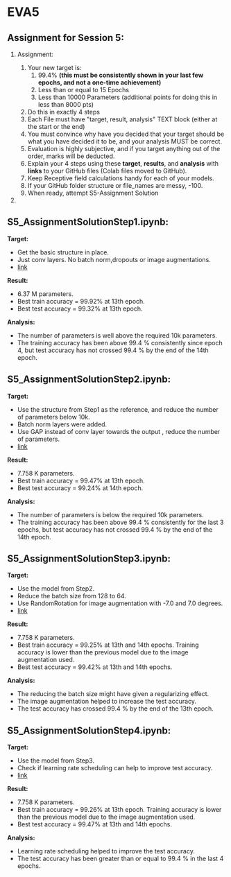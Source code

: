 # EVA5

## Assignment for Session 5:

1. Assignment:

   1. Your new target is:
      1. 99.4% **(this must be consistently shown in your last few epochs, and not a one-time achievement)**
      2. Less than or equal to 15 Epochs
      3. Less than 10000 Parameters (additional points for doing this in less than 8000 pts)
   2. Do this in exactly 4 steps
   3. Each File must have "target, result, analysis" TEXT block (either at the start or the end)
   4. You must convince why have you decided that your target should be what you have decided it to be, and your analysis MUST be correct. 
   5. Evaluation is highly subjective, and if you target anything out of the order, marks will be deducted. 
   6. Explain your 4 steps using these **target**, **results**, and **analysis** with **links** to your GitHub files (Colab files moved to GitHub). 
   7. Keep Receptive field calculations handy for each of your models. 
   8. If your GitHub folder structure or file_names are messy, -100. 
   9. When ready, attempt S5-Assignment Solution

2. 

   ## **S5_AssignmentSolutionStep1.ipynb:**

   **Target:**  

   * Get the basic structure in place.
   *  Just conv layers. No batch norm,dropouts or image augmentations.
   * [link](S5_AssignmentSolutionStep1.ipynb)

   **Result:** 

   * 6.37 M parameters.
   *  Best train accuracy = 99.92% at 13th epoch.
   * Best test accuracy = 99.32% at 13th epoch.

   **Analysis:**

   * The number of parameters is well above the required 10k parameters.
   * The training accuracy has been above 99.4 % consistently since epoch 4, but test accuracy has not crossed 99.4 % by the end of the 14th epoch.

   

   ## **S5_AssignmentSolutionStep2.ipynb:**

**Target:**  

* Use the structure from Step1 as the reference, and reduce the number of parameters below 10k.
*  Batch norm layers were added.
* Use GAP instead of conv layer towards the output , reduce the number of parameters.
* [link](S5_AssignmentSolutionStep2.ipynb)

**Result:** 

* 7.758 K parameters.
* Best train accuracy = 99.47% at 13th epoch.
* Best test accuracy = 99.24% at 14th epoch.

**Analysis:**

* The number of parameters is below the required 10k parameters.
* The training accuracy has been above 99.4 % consistently for the last 3 epochs, but test accuracy has not crossed 99.4 % by the end of the 14th epoch.





## **S5_AssignmentSolutionStep3.ipynb:**

**Target:**  

* Use the model from Step2.
*  Reduce the batch size from 128 to 64.
* Use RandomRotation for image augmentation with -7.0 and 7.0 degrees.
* [link](S5_AssignmentSolutionStep3.ipynb)

**Result:** 

* 7.758 K parameters. 
*  Best train accuracy = 99.25% at 13th and 14th epochs. Training accuracy is lower than the previous model due to the image augmentation used. 
*  Best test accuracy = 99.42% at 13th and 14th epochs.

**Analysis:**

* The reducing the batch size might have given a regularizing effect.
*  The image augmentation helped to increase the test accuracy.
*  The test accuracy has crossed 99.4 % by the end of the 13th epoch.



## **S5_AssignmentSolutionStep4.ipynb:**

**Target:**  

* Use the model from Step3.  
* Check if learning rate scheduling can help to improve test accuracy.
* [link](S5_AssignmentSolutionStep4.ipynb)

**Result:** 

* 7.758 K parameters. 
*  Best train accuracy = 99.26% at 13th epoch. Training accuracy is lower than the previous model due to the image augmentation used. 
*  Best test accuracy = 99.47% at 13th and 14th epochs.

**Analysis:**

* Learning rate scheduling helped to improve the test accuracy.
* The test accuracy has been greater than or equal to 99.4 % in the last 4 epochs.